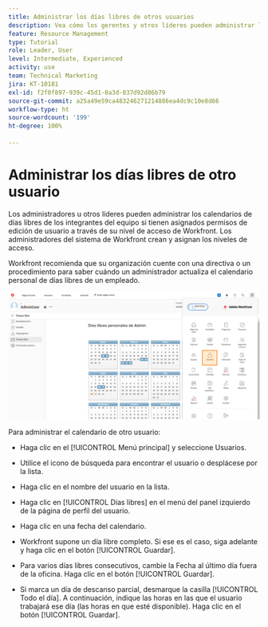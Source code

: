 ```yaml
---
title: Administrar los días libres de otros usuarios
description: Vea cómo los gerentes y otros líderes pueden administrar los calendarios de días libres de su equipo.
feature: Resource Management
type: Tutorial
role: Leader, User
level: Intermediate, Experienced
activity: use
team: Technical Marketing
jira: KT-10181
exl-id: f2f0f897-939c-45d1-8a3d-037d92d86b79
source-git-commit: a25a49e59ca483246271214886ea4dc9c10e8d66
workflow-type: ht
source-wordcount: '199'
ht-degree: 100%

---
```


# Administrar los días libres de otro usuario

Los administradores u otros líderes pueden administrar los calendarios de días libres de los integrantes del equipo si tienen asignados permisos de edición de usuario a través de su nivel de acceso de Workfront. Los administradores del sistema de Workfront crean y asignan los niveles de acceso.

Workfront recomienda que su organización cuente con una directiva o un procedimiento para saber cuándo un administrador actualiza el calendario personal de días libres de un empleado.

![usuario en el menú principal](assets/mouto_01.png)

Para administrar el calendario de otro usuario:

* Haga clic en el [!UICONTROL Menú principal] y seleccione Usuarios.

* Utilice el icono de búsqueda para encontrar el usuario o desplácese por la lista.

* Haga clic en el nombre del usuario en la lista.

* Haga clic en [!UICONTROL Días libres] en el menú del panel izquierdo de la página de perfil del usuario.

* Haga clic en una fecha del calendario.

* Workfront supone un día libre completo. Si ese es el caso, siga adelante y haga clic en el botón [!UICONTROL Guardar].

* Para varios días libres consecutivos, cambie la Fecha al último día fuera de la oficina. Haga clic en el botón [!UICONTROL Guardar].

* Si marca un día de descanso parcial, desmarque la casilla [!UICONTROL Todo el día]. A continuación, indique las horas en las que el usuario trabajará ese día (las horas en que esté disponible). Haga clic en el botón [!UICONTROL Guardar].
